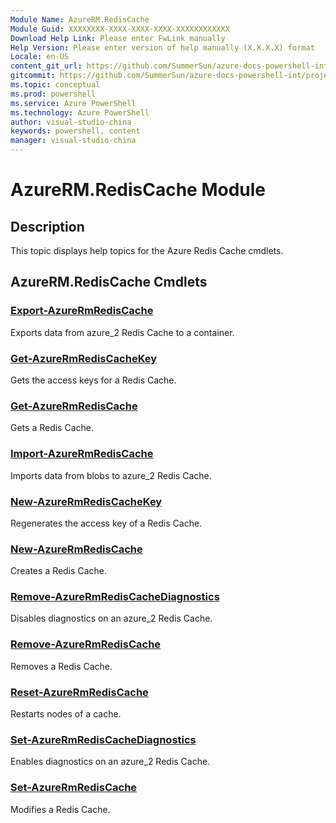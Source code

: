 ```yaml
---
Module Name: AzureRM.RedisCache
Module Guid: XXXXXXXX-XXXX-XXXX-XXXX-XXXXXXXXXXXX
Download Help Link: Please enter FwLink manually
Help Version: Please enter version of help manually (X.X.X.X) format
Locale: en-US
content_git_url: https://github.com/SummerSun/azure-docs-powershell-int/projects/azure-docs-powershell-int/azureps-cmdlets-docs/ResourceManager/AzureRM.RedisCache/v1.0/CmdletMDs/AzureRM.RedisCache.md
gitcommit: https://github.com/SummerSun/azure-docs-powershell-int/projects/azure-docs-powershell-int/azureps-cmdlets-docs/ResourceManager/AzureRM.RedisCache/v1.0/CmdletMDs/AzureRM.RedisCache.md
ms.topic: conceptual
ms.prod: powershell
ms.service: Azure PowerShell
ms.technology: Azure PowerShell
author: visual-studio-china
keywords: powershell, content
manager: visual-studio-china
---
```


# AzureRM.RedisCache Module
## Description
This topic displays help topics for the Azure Redis Cache cmdlets. 

## AzureRM.RedisCache Cmdlets
### [Export-AzureRmRedisCache](Export-AzureRmRedisCache.md)
Exports data from azure_2 Redis Cache to a container.


### [Get-AzureRmRedisCacheKey](Get-AzureRmRedisCacheKey.md)
Gets the access keys for a Redis Cache.

### [Get-AzureRmRedisCache](Get-AzureRmRedisCache.md)
Gets a Redis Cache.


### [Import-AzureRmRedisCache](Import-AzureRmRedisCache.md)
Imports data from blobs to azure_2 Redis Cache.


### [New-AzureRmRedisCacheKey](New-AzureRmRedisCacheKey.md)
Regenerates the access key of a Redis Cache.

### [New-AzureRmRedisCache](New-AzureRmRedisCache.md)
Creates a Redis Cache.


### [Remove-AzureRmRedisCacheDiagnostics](Remove-AzureRmRedisCacheDiagnostics.md)
Disables diagnostics on an azure_2 Redis Cache.

### [Remove-AzureRmRedisCache](Remove-AzureRmRedisCache.md)
Removes a Redis Cache.


### [Reset-AzureRmRedisCache](Reset-AzureRmRedisCache.md)
Restarts nodes of a cache.


### [Set-AzureRmRedisCacheDiagnostics](Set-AzureRmRedisCacheDiagnostics.md)
Enables diagnostics on an azure_2 Redis Cache.


### [Set-AzureRmRedisCache](Set-AzureRmRedisCache.md)
Modifies a Redis Cache.



